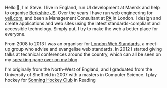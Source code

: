 Hello 👋, I'm Steve. I live in England, run UI development at Maersk and help to organise [Berkshire JS](https://berkshirejs.com/). Over the years I have run web engineering for [yell.com](https://www.yell.com), and been a Management Consultant at [PA](https://www.paconsulting.com/) in London. I design and create applications and web sites using the latest standards-compliant and accessible technology. Simply put, I try to make the web a better place for everyone.

From 2008 to 2013 I was an organiser for [London Web Standards](https://www.londonwebstandards.org/), a meet-up group who advise and evangelise web standards. In 2012 I started giving talks at technical conferences around the country, which can all be seen on my [speaking page over on my blog](https://www.steveworkman.com/speaking/).

I'm originally from the North-West of England, and I graduated from the University of Sheffield in 2007 with a masters in Computer Science. I play hockey for [Sonning Hockey Club](https://www.sonninghockeyclub.co.uk/) in Reading
